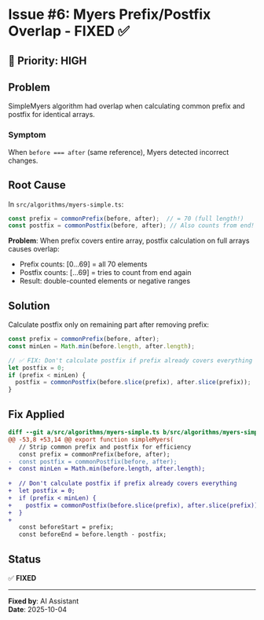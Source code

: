 # Issue #6: Myers Prefix/Postfix Overlap - FIXED ✅

## 🔴 Priority: HIGH

## Problem

SimpleMyers algorithm had overlap when calculating common prefix and postfix for identical arrays.

### Symptom
When `before === after` (same reference), Myers detected incorrect changes.

## Root Cause

In `src/algorithms/myers-simple.ts`:

```typescript
const prefix = commonPrefix(before, after);  // = 70 (full length!)
const postfix = commonPostfix(before, after); // Also counts from end!
```

**Problem**: When prefix covers entire array, postfix calculation on full arrays causes overlap:
- Prefix counts: [0...69] = all 70 elements
- Postfix counts: [...69] = tries to count from end again  
- Result: double-counted elements or negative ranges

## Solution

Calculate postfix only on remaining part after removing prefix:

```typescript:src/algorithms/myers-simple.ts
const prefix = commonPrefix(before, after);
const minLen = Math.min(before.length, after.length);

// ✅ FIX: Don't calculate postfix if prefix already covers everything
let postfix = 0;
if (prefix < minLen) {
  postfix = commonPostfix(before.slice(prefix), after.slice(prefix));
}
```

## Fix Applied

```diff
diff --git a/src/algorithms/myers-simple.ts b/src/algorithms/myers-simple.ts
@@ -53,8 +53,14 @@ export function simpleMyers(
   // Strip common prefix and postfix for efficiency
   const prefix = commonPrefix(before, after);
-  const postfix = commonPostfix(before, after);
+  const minLen = Math.min(before.length, after.length);
   
+  // Don't calculate postfix if prefix already covers everything
+  let postfix = 0;
+  if (prefix < minLen) {
+    postfix = commonPostfix(before.slice(prefix), after.slice(prefix));
+  }
+  
   const beforeStart = prefix;
   const beforeEnd = before.length - postfix;
```

## Status
✅ **FIXED**

---

**Fixed by**: AI Assistant  
**Date**: 2025-10-04

